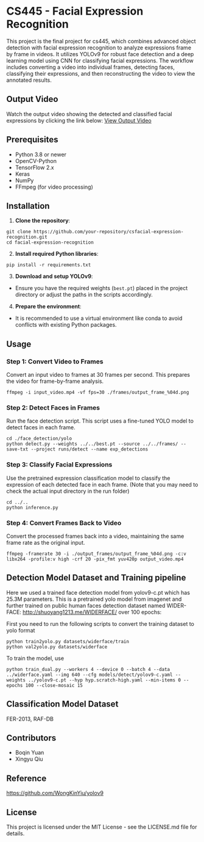 # CS445 - Facial Expression Recognition

This project is the final project for cs445, which combines advanced object detection with facial expression recognition to analyze expressions frame by frame in videos. It utilizes YOLOv9 for robust face detection and a deep learning model using CNN for classifying facial expressions. The workflow includes converting a video into individual frames, detecting faces, classifying their expressions, and then reconstructing the video to view the annotated results.

## Output Video

Watch the output video showing the detected and classified facial expressions by clicking the link below:
[View Output Video](./output_video.mp4)

## Prerequisites

- Python 3.8 or newer
- OpenCV-Python
- TensorFlow 2.x
- Keras
- NumPy
- FFmpeg (for video processing)

## Installation

1. **Clone the repository**:
```
git clone https://github.com/your-repository/csfacial-expression-recognition.git
cd facial-expression-recognition
```

2. **Install required Python libraries**:
```
pip install -r requirements.txt
```

3. **Download and setup YOLOv9**:
- Ensure you have the required weights (`best.pt`) placed in the project directory or adjust the paths in the scripts accordingly.

4. **Prepare the environment**:
- It is recommended to use a virtual environment like conda to avoid conflicts with existing Python packages.

## Usage

### Step 1: Convert Video to Frames
Convert an input video to frames at 30 frames per second. This prepares the video for frame-by-frame analysis.

```
ffmpeg -i input_video.mp4 -vf fps=30 ./frames/output_frame_%04d.png
```

### Step 2: Detect Faces in Frames
Run the face detection script. This script uses a fine-tuned YOLO model to detect faces in each frame.
```
cd ./face_detection/yolo
python detect.py --weights ../../best.pt --source ../../frames/ --save-txt --project runs/detect --name exp_detections
```

### Step 3: Classify Facial Expressions
Use the pretrained expression classification model to classify the expression of each detected face in each frame. (Note that you may need to check the actual input directory in the run folder)
```
cd ../..
python inference.py
```

### Step 4: Convert Frames Back to Video
Convert the processed frames back into a video, maintaining the same frame rate as the original input.

```
ffmpeg -framerate 30 -i ./output_frames/output_frame_%04d.png -c:v libx264 -profile:v high -crf 20 -pix_fmt yuv420p output_video.mp4
```

## Detection Model Dataset and Training pipeline
Here we used a trained face detection model from yolov9-c.pt which has 25.3M parameters. This is a pretrained yolo model from imagenet and further trained on public human faces detection dataset named WIDER-FACE: http://shuoyang1213.me/WIDERFACE/ over 100 epochs:

First you need to run the following scripts to convert the training dataset to yolo format
```
python train2yolo.py datasets/widerface/train 
python val2yolo.py datasets/widerface
```

To train the model, use
```
python train_dual.py --workers 4 --device 0 --batch 4 --data ../widerface.yaml --img 640 --cfg models/detect/yolov9-c.yaml --weights ../yolov9-c.pt --hyp hyp.scratch-high.yaml --min-items 0 --epochs 100 --close-mosaic 15
```

## Classification Model Dataset
FER-2013, RAF-DB

## Contributors
- Boqin Yuan
- Xingyu Qiu

## Reference
https://github.com/WongKinYiu/yolov9

## License

This project is licensed under the MIT License - see the LICENSE.md file for details.
